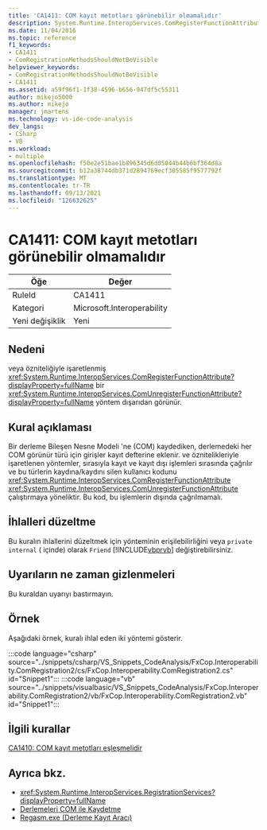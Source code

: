 ```yaml
---
title: 'CA1411: COM kayıt metotları görünebilir olmamalıdır'
description: System.Runtime.InteropServices.ComRegisterFunctionAttribute veya System.Runtime.InteropServices.ComUnregisterFunctionAttribute özniteliğiyle işaretlenmiş bir yöntem dışarıdan görülebilir.
ms.date: 11/04/2016
ms.topic: reference
f1_keywords:
- CA1411
- ComRegistrationMethodsShouldNotBeVisible
helpviewer_keywords:
- ComRegistrationMethodsShouldNotBeVisible
- CA1411
ms.assetid: a59f96f1-1f38-4596-b656-947df5c55311
author: mikejo5000
ms.author: mikejo
manager: jmartens
ms.technology: vs-ide-code-analysis
dev_langs:
- CSharp
- VB
ms.workload:
- multiple
ms.openlocfilehash: f50e2e51bae1b896345d6d05044b44b6bf364d8a
ms.sourcegitcommit: b12a38744db371d2894769ecf305585f9577792f
ms.translationtype: MT
ms.contentlocale: tr-TR
ms.lasthandoff: 09/13/2021
ms.locfileid: "126632625"
---
```

# <a name="ca1411-com-registration-methods-should-not-be-visible"></a>CA1411: COM kayıt metotları görünebilir olmamalıdır

|Öğe|Değer|
|-|-|
|RuleId|CA1411|
|Kategori|Microsoft.Interoperability|
|Yeni değişiklik|Yeni|

## <a name="cause"></a>Nedeni

veya özniteliğiyle işaretlenmiş <xref:System.Runtime.InteropServices.ComRegisterFunctionAttribute?displayProperty=fullName> bir <xref:System.Runtime.InteropServices.ComUnregisterFunctionAttribute?displayProperty=fullName> yöntem dışarıdan görünür.

## <a name="rule-description"></a>Kural açıklaması
Bir derleme Bileşen Nesne Modeli 'ne (COM) kaydediken, derlemedeki her COM görünür türü için girişler kayıt defterine eklenir. ve öznitelikleriyle işaretlenen yöntemler, sırasıyla kayıt ve kayıt dışı işlemleri sırasında çağrılır ve bu türlerin kaydına/kaydını silen kullanıcı kodunu <xref:System.Runtime.InteropServices.ComRegisterFunctionAttribute> <xref:System.Runtime.InteropServices.ComUnregisterFunctionAttribute> çalıştırmaya yöneliktir. Bu kod, bu işlemlerin dışında çağrılmamalı.

## <a name="how-to-fix-violations"></a>İhlalleri düzeltme
Bu kuralın ihlallerini düzeltmek için yönteminin erişilebilirliğini veya `private` `internal` ( içinde) olarak `Friend` [!INCLUDE[vbprvb](../code-quality/includes/vbprvb_md.md)] değiştirebilirsiniz.

## <a name="when-to-suppress-warnings"></a>Uyarıların ne zaman gizlenmeleri
Bu kuraldan uyarıyı bastırmayın.

## <a name="example"></a>Örnek
Aşağıdaki örnek, kuralı ihlal eden iki yöntemi gösterir.

:::code language="csharp" source="../snippets/csharp/VS_Snippets_CodeAnalysis/FxCop.Interoperability.ComRegistration2/cs/FxCop.Interoperability.ComRegistration2.cs" id="Snippet1":::
:::code language="vb" source="../snippets/visualbasic/VS_Snippets_CodeAnalysis/FxCop.Interoperability.ComRegistration2/vb/FxCop.Interoperability.ComRegistration2.vb" id="Snippet1":::

## <a name="related-rules"></a>İlgili kurallar
[CA1410: COM kayıt metotları eşleşmelidir](../code-quality/ca1410.md)

## <a name="see-also"></a>Ayrıca bkz.

- <xref:System.Runtime.InteropServices.RegistrationServices?displayProperty=fullName>
- [Derlemeleri COM ile Kaydetme](/dotnet/framework/interop/registering-assemblies-with-com)
- [Regasm.exe (Derleme Kayıt Aracı)](/dotnet/framework/tools/regasm-exe-assembly-registration-tool)
